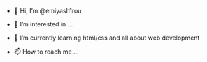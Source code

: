 - 👋 Hi, I’m @emiyash1rou
- 👀 I’m interested in ...
- 🌱 I’m currently learning html/css and all about web development

- 📫 How to reach me ...

<!---
emiyash1rou/emiyash1rou is a ✨ special ✨ repository because its `README.md` (this file) appears on your GitHub profile.
You can click the Preview link to take a look at your changes.
--->
